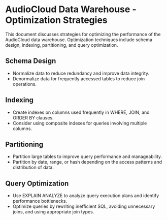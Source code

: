 # AudioCloud Data Warehouse - Optimization Strategies

This document discusses strategies for optimizing the performance of the AudioCloud data warehouse. Optimization techniques include schema design, indexing, partitioning, and query optimization.

## Schema Design
- Normalize data to reduce redundancy and improve data integrity.
- Denormalize data for frequently accessed tables to reduce join operations.

## Indexing
- Create indexes on columns used frequently in WHERE, JOIN, and ORDER BY clauses.
- Consider using composite indexes for queries involving multiple columns.

## Partitioning
- Partition large tables to improve query performance and manageability.
- Partition by date, range, or hash depending on the access patterns and distribution of data.

## Query Optimization
- Use EXPLAIN ANALYZE to analyze query execution plans and identify performance bottlenecks.
- Optimize queries by rewriting inefficient SQL, avoiding unnecessary joins, and using appropriate join types.
